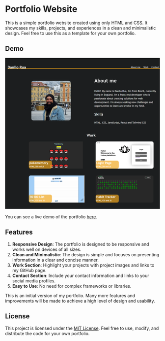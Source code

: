 # Portfolio Website

This is a simple portfolio website created using only HTML and CSS. It showcases my skills, projects, and experiences in a clean and minimalistic design. Feel free to use this as a template for your own portfolio.

## Demo
![Screenshot](/starter/images/screenshot.png)

You can see a live demo of the portfolio [here](https://danilorua.github.io/My-portifolio/).

## Features

1. **Responsive Design**: The portfolio is designed to be responsive and works well on devices of all sizes.
2. **Clean and Minimalistic**: The design is simple and focuses on presenting information in a clear and concise manner.
3. **Work Section**: Highlight your projects with project images and links to my GitHub page.
4. **Contact Section**: Include your contact information and links to your social media profiles.
6. **Easy to Use**: No need for complex frameworks or libraries.

This is an initial version of my portfolio. Many more features and improvements will be made to achieve a high level of design and usability.

## License

This project is licensed under the [MIT License](LICENSE). Feel free to use, modify, and distribute the code for your own portfolio.
